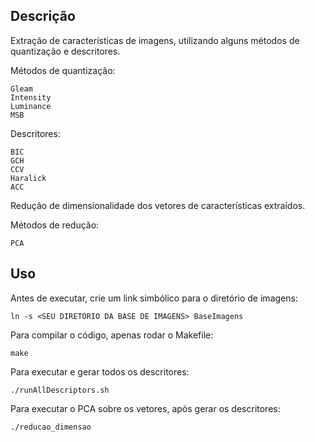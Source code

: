 
Descrição
---------

Extração de características de imagens, utilizando alguns métodos de quantização e descritores.


Métodos de quantização:

    Gleam
    Intensity
    Luminance
    MSB

Descritores:

    BIC
    GCH
    CCV
    Haralick
    ACC

Redução de dimensionalidade dos vetores de características extraídos.

Métodos de redução:
    
    PCA


Uso
---

Antes de executar, crie um link simbólico para o diretório de imagens:

    ln -s <SEU DIRETÓRIO DA BASE DE IMAGENS> BaseImagens
    
Para compilar o código, apenas rodar o Makefile:

    make
    
Para executar e gerar todos os descritores:

    ./runAllDescriptors.sh
    
Para executar o PCA sobre os vetores, após gerar os descritores:
    
    ./reducao_dimensao
    
    
